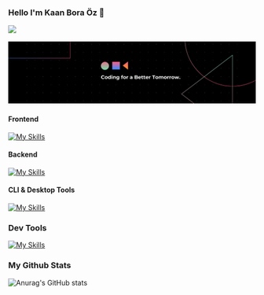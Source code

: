 ### Hello I'm Kaan Bora Öz 👋
![](https://komarev.com/ghpvc/?username=kaanboraoz)

[![App Platorm](https://github.com/benkaan2/benkaan2/blob/main/2.png)](https://github.com/benkaan2/benkaan2/)

#### Frontend
[![My Skills](https://skillicons.dev/icons?i=js,html,css,react,tailwind,nextjs,ts)](https://skillicons.dev)

#### Backend
[![My Skills](https://skillicons.dev/icons?i=cs,dotnet,postgres,sqlite)](https://skillicons.dev)

#### CLI & Desktop Tools
[![My Skills](https://skillicons.dev/icons?i=rust,tauri,linux,bash)](https://skillicons.dev)

### Dev Tools
[![My Skills](https://skillicons.dev/icons?i=git,aws,stackoverflow,nginx,vercel,gcp,azure,netlify,redis,notion,npm)](https://skillicons.dev)

### My Github Stats
![Anurag's GitHub stats](https://github-readme-stats.vercel.app/api?username=anuraghazra&show_icons=true&theme=radical)
